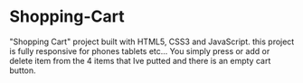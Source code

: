 # Shopping-Cart
"Shopping Cart" project built with HTML5, CSS3 and JavaScript. this project is fully responsive for phones tablets etc...
You simply press or add or delete item from the 4 items that Ive putted and there is an empty cart button.
